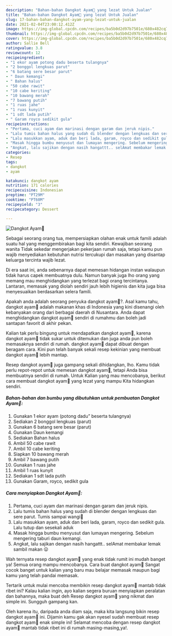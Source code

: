 ```yaml
---
description: "Bahan-bahan Dangkot Ayam🐔 yang lezat Untuk Jualan"
title: "Bahan-bahan Dangkot Ayam🐔 yang lezat Untuk Jualan"
slug: 17-bahan-bahan-dangkot-ayam-yang-lezat-untuk-jualan
date: 2021-02-04T23:00:12.412Z
image: https://img-global.cpcdn.com/recipes/ba5b0d2d97b7501e/680x482cq70/dangkot-ayam🐔-foto-resep-utama.jpg
thumbnail: https://img-global.cpcdn.com/recipes/ba5b0d2d97b7501e/680x482cq70/dangkot-ayam🐔-foto-resep-utama.jpg
cover: https://img-global.cpcdn.com/recipes/ba5b0d2d97b7501e/680x482cq70/dangkot-ayam🐔-foto-resep-utama.jpg
author: Sallie Bell
ratingvalue: 3.8
reviewcount: 12
recipeingredient:
- "1 ekor ayam potong dadu beserta tulangnya"
- "2 bonggol lengkuas parut"
- "6 batang sere besar parut"
- " Daun kemangi"
- " Bahan halus"
- "50 cabe rawit"
- "10 cabe keriting"
- "10 bawang merah"
- "7 bawang putih"
- "1 ruas jahe"
- "1 ruas kunyit"
- "1 sdt lada putih"
- " Garam royco sedikit gula"
recipeinstructions:
- "Pertama, cuci ayam dan marinasi dengan garam dan jeruk nipis."
- "Lalu tumis bahan halus yang sudah di blender dengan lengkuas dan sere parut. Tumis sampai wangi🌸"
- "Lalu masukkan ayam, aduk dan beri lada, garam, royco dan sedikit gula. Lalu tutup dan sesekali aduk"
- "Masak hingga bumbu menyusut dan lumayan mengering. Sebelum mengering taburi daun kemangi."
- "Angkat, lalu sajikan dengan nasih hangattt.. selAmat membakar lemak sambil makan 😛"
categories:
- Resep
tags:
- dangkot
- ayam

katakunci: dangkot ayam 
nutrition: 171 calories
recipecuisine: Indonesian
preptime: "PT29M"
cooktime: "PT60M"
recipeyield: "3"
recipecategory: Dessert

---
```



![Dangkot Ayam🐔](https://img-global.cpcdn.com/recipes/ba5b0d2d97b7501e/680x482cq70/dangkot-ayam🐔-foto-resep-utama.jpg)

Sebagai seorang orang tua, mempersiapkan olahan enak untuk famili adalah suatu hal yang menggembirakan bagi kita sendiri. Kewajiban seorang  wanita Tidak sekedar mengerjakan pekerjaan rumah saja, tetapi kamu pun wajib menyediakan kebutuhan nutrisi tercukupi dan masakan yang disantap keluarga tercinta wajib lezat.

Di era  saat ini, anda sebenarnya dapat memesan hidangan instan walaupun tidak harus capek membuatnya dulu. Namun banyak juga lho orang yang memang mau menghidangkan yang terlezat bagi orang tercintanya. Lantaran, memasak yang diolah sendiri jauh lebih higienis dan kita juga bisa menyesuaikan berdasarkan selera famili. 



Apakah anda adalah seorang penyuka dangkot ayam🐔?. Asal kamu tahu, dangkot ayam🐔 adalah makanan khas di Indonesia yang kini disenangi oleh kebanyakan orang dari berbagai daerah di Nusantara. Anda dapat menghidangkan dangkot ayam🐔 sendiri di rumahmu dan boleh jadi santapan favorit di akhir pekan.

Kalian tak perlu bingung untuk mendapatkan dangkot ayam🐔, karena dangkot ayam🐔 tidak sukar untuk ditemukan dan juga anda pun boleh memasaknya sendiri di rumah. dangkot ayam🐔 dapat dibuat dengan beragam cara. Kini pun telah banyak sekali resep kekinian yang membuat dangkot ayam🐔 lebih mantap.

Resep dangkot ayam🐔 juga gampang sekali dihidangkan, lho. Kamu tidak perlu repot-repot untuk memesan dangkot ayam🐔, tetapi Anda bisa membuatnya sendiri di rumah. Untuk Kalian yang mau mencobanya, berikut cara membuat dangkot ayam🐔 yang lezat yang mampu Kita hidangkan sendiri.

<!--inarticleads1-->

##### Bahan-bahan dan bumbu yang dibutuhkan untuk pembuatan Dangkot Ayam🐔:

1. Gunakan 1 ekor ayam (potong dadu” beserta tulangnya)
1. Sediakan 2 bonggol lengkuas (parut)
1. Gunakan 6 batang sere besar (parut)
1. Gunakan  Daun kemangi
1. Sediakan  Bahan halus
1. Ambil 50 cabe rawit
1. Ambil 10 cabe keriting
1. Siapkan 10 bawang merah
1. Ambil 7 bawang putih
1. Gunakan 1 ruas jahe
1. Ambil 1 ruas kunyit
1. Sediakan 1 sdt lada putih
1. Gunakan  Garam, royco, sedikit gula




<!--inarticleads2-->

##### Cara menyiapkan Dangkot Ayam🐔:

1. Pertama, cuci ayam dan marinasi dengan garam dan jeruk nipis.
1. Lalu tumis bahan halus yang sudah di blender dengan lengkuas dan sere parut. Tumis sampai wangi🌸
1. Lalu masukkan ayam, aduk dan beri lada, garam, royco dan sedikit gula. Lalu tutup dan sesekali aduk
1. Masak hingga bumbu menyusut dan lumayan mengering. Sebelum mengering taburi daun kemangi.
1. Angkat, lalu sajikan dengan nasih hangattt.. selAmat membakar lemak sambil makan 😛




Wah ternyata resep dangkot ayam🐔 yang enak tidak rumit ini mudah banget ya! Semua orang mampu mencobanya. Cara buat dangkot ayam🐔 Sangat cocok banget untuk kalian yang baru mau belajar memasak maupun bagi kamu yang telah pandai memasak.

Tertarik untuk mulai mencoba membikin resep dangkot ayam🐔 mantab tidak ribet ini? Kalau kalian ingin, ayo kalian segera buruan menyiapkan peralatan dan bahannya, maka buat deh Resep dangkot ayam🐔 yang nikmat dan simple ini. Sungguh gampang kan. 

Oleh karena itu, daripada anda diam saja, maka kita langsung bikin resep dangkot ayam🐔 ini. Dijamin kamu gak akan nyesel sudah membuat resep dangkot ayam🐔 enak simple ini! Selamat mencoba dengan resep dangkot ayam🐔 mantab tidak ribet ini di rumah masing-masing,ya!.

